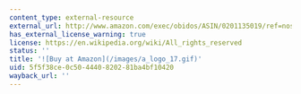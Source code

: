 ```yaml
---
content_type: external-resource
external_url: http://www.amazon.com/exec/obidos/ASIN/0201135019/ref=nosim/mitopencourse-20
has_external_license_warning: true
license: https://en.wikipedia.org/wiki/All_rights_reserved
status: ''
title: '![Buy at Amazon](/images/a_logo_17.gif)'
uid: 5f5f38ce-0c50-4440-8202-81ba4bf10420
wayback_url: ''
---
```

